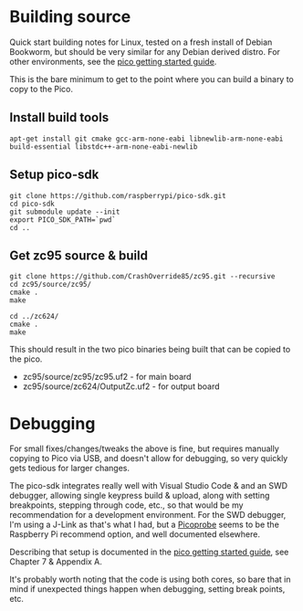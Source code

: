 # Building source

Quick start building notes for Linux, tested on a fresh install of Debian Bookworm, but should be very similar for any Debian derived distro.
For other environments, see the [pico getting started guide][gs].

This is the bare minimum to get to the point where you can build a binary to copy to the Pico.

## Install build tools
```
apt-get install git cmake gcc-arm-none-eabi libnewlib-arm-none-eabi build-essential libstdc++-arm-none-eabi-newlib
```

## Setup pico-sdk
```
git clone https://github.com/raspberrypi/pico-sdk.git
cd pico-sdk
git submodule update --init
export PICO_SDK_PATH=`pwd`
cd ..
```

## Get zc95 source & build
```
git clone https://github.com/CrashOverride85/zc95.git --recursive
cd zc95/source/zc95/
cmake .
make

cd ../zc624/
cmake .
make
```
This should result in the two pico binaries being built that can be copied to the pico. 
* zc95/source/zc95/zc95.uf2 - for main board
* zc95/source/zc624/OutputZc.uf2 - for output board

# Debugging
For small fixes/changes/tweaks the above is fine, but requires manually copying to Pico via USB, and doesn't allow for debugging, so very quickly gets tedious for larger changes.

The pico-sdk integrates really well with Visual Studio Code & and an SWD debugger, allowing single keypress build & upload, along with setting breakpoints, stepping through code, etc., so that would be my recommendation for a development environment. 
For the SWD debugger, I'm using a J-Link as that's what I had, but a [Picoprobe][pp] seems to be the Raspberry Pi recommend option, and well documented elsewhere.

Describing that setup is documented in the [pico getting started guide][gs], see Chapter 7 & Appendix A.

It's probably worth noting that the code is using both cores, so bare that in mind if unexpected things happen when debugging, setting break points, etc.

[gs]: https://datasheets.raspberrypi.com/pico/getting-started-with-pico.pdf
[pp]: https://www.raspberrypi.com/products/debug-probe/
